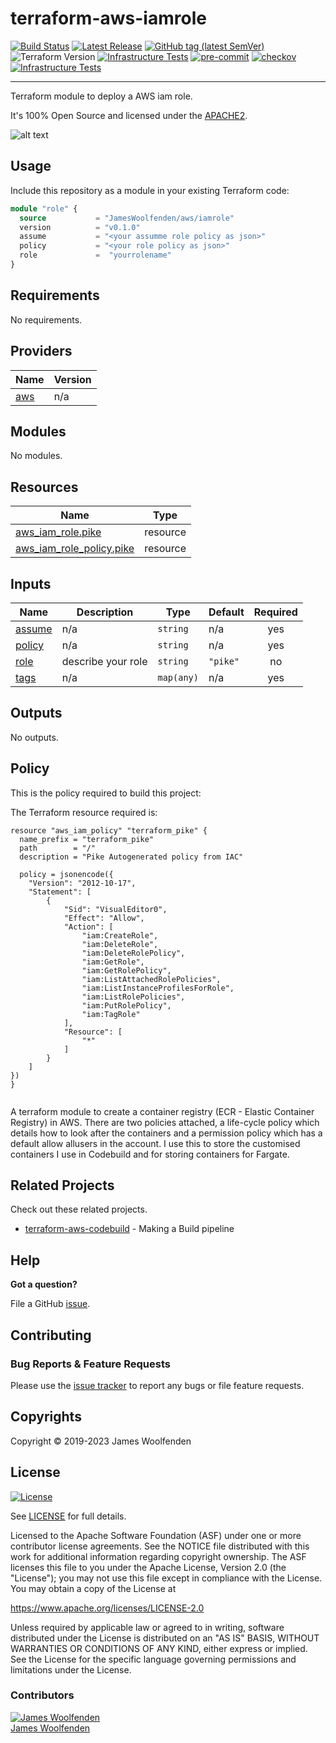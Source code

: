 # terraform-aws-iamrole

[![Build Status](https://github.com/JamesWoolfenden/terraform-aws-iamrole/workflows/Verify/badge.svg?branch=master)](https://github.com/JamesWoolfenden/terraform-aws-iamrole)
[![Latest Release](https://img.shields.io/github/release/JamesWoolfenden/terraform-aws-iamrole.svg)](https://github.com/JamesWoolfenden/terraform-aws-iamrole/releases/latest)
[![GitHub tag (latest SemVer)](https://img.shields.io/github/tag/JamesWoolfenden/terraform-aws-iamrole.svg?label=latest)](https://github.com/JamesWoolfenden/terraform-aws-iamrole/releases/latest)
![Terraform Version](https://img.shields.io/badge/tf-%3E%3D0.14.0-blue.svg)
[![Infrastructure Tests](https://www.bridgecrew.cloud/badges/github/JamesWoolfenden/terraform-aws-iamrole/cis_aws)](https://www.bridgecrew.cloud/link/badge?vcs=github&fullRepo=JamesWoolfenden%2Fterraform-aws-iamrole&benchmark=CIS+AWS+V1.2)
[![pre-commit](https://img.shields.io/badge/pre--commit-enabled-brightgreen?logo=pre-commit&logoColor=white)](https://github.com/pre-commit/pre-commit)
[![checkov](https://img.shields.io/badge/checkov-verified-brightgreen)](https://www.checkov.io/)
[![Infrastructure Tests](https://www.bridgecrew.cloud/badges/github/jameswoolfenden/terraform-aws-iamrole/general)](https://www.bridgecrew.cloud/link/badge?vcs=github&fullRepo=JamesWoolfenden%2Fterraform-aws-iamrole&benchmark=INFRASTRUCTURE+SECURITY)

---

Terraform module to deploy a AWS iam role.

It's 100% Open Source and licensed under the [APACHE2](LICENSE).

![alt text](./diagram/registry.png)

## Usage

Include this repository as a module in your existing Terraform code:

```terraform
module "role" {
  source           = "JamesWoolfenden/aws/iamrole"
  version          = "v0.1.0"
  assume           = "<your assumme role policy as json>"
  policy           = "<your role policy as json>"
  role             =  "yourrolename"
}
```

<!-- BEGINNING OF PRE-COMMIT-TERRAFORM DOCS HOOK -->
## Requirements

No requirements.

## Providers

| Name | Version |
|------|---------|
| <a name="provider_aws"></a> [aws](#provider\_aws) | n/a |

## Modules

No modules.

## Resources

| Name | Type |
|------|------|
| [aws_iam_role.pike](https://registry.terraform.io/providers/hashicorp/aws/latest/docs/resources/iam_role) | resource |
| [aws_iam_role_policy.pike](https://registry.terraform.io/providers/hashicorp/aws/latest/docs/resources/iam_role_policy) | resource |

## Inputs

| Name | Description | Type | Default | Required |
|------|-------------|------|---------|:--------:|
| <a name="input_assume"></a> [assume](#input\_assume) | n/a | `string` | n/a | yes |
| <a name="input_policy"></a> [policy](#input\_policy) | n/a | `string` | n/a | yes |
| <a name="input_role"></a> [role](#input\_role) | describe your role | `string` | `"pike"` | no |
| <a name="input_tags"></a> [tags](#input\_tags) | n/a | `map(any)` | n/a | yes |

## Outputs

No outputs.
<!-- END OF PRE-COMMIT-TERRAFORM DOCS HOOK -->

## Policy

This is the policy required to build this project:

<!-- BEGINNING OF PRE-COMMIT-PIKE DOCS HOOK -->
The Terraform resource required is:

```golang
resource "aws_iam_policy" "terraform_pike" {
  name_prefix = "terraform_pike"
  path        = "/"
  description = "Pike Autogenerated policy from IAC"

  policy = jsonencode({
    "Version": "2012-10-17",
    "Statement": [
        {
            "Sid": "VisualEditor0",
            "Effect": "Allow",
            "Action": [
                "iam:CreateRole",
                "iam:DeleteRole",
                "iam:DeleteRolePolicy",
                "iam:GetRole",
                "iam:GetRolePolicy",
                "iam:ListAttachedRolePolicies",
                "iam:ListInstanceProfilesForRole",
                "iam:ListRolePolicies",
                "iam:PutRolePolicy",
                "iam:TagRole"
            ],
            "Resource": [
                "*"
            ]
        }
    ]
})
}


```
<!-- END OF PRE-COMMIT-PIKE DOCS HOOK -->

A terraform module to create a container registry (ECR - Elastic Container Registry) in AWS.
There are two policies attached, a life-cycle policy which details how to look after the containers and a permission policy which has a default allow allusers in the account.
I use this to store the customised containers I use in Codebuild and for storing containers for Fargate.

## Related Projects

Check out these related projects.

- [terraform-aws-codebuild](https://github.com/jameswoolfenden/terraform-aws-codebuild) - Making a Build pipeline

## Help

**Got a question?**

File a GitHub [issue](https://github.com/jameswoolfenden/terraform-aws-msk/issues).

## Contributing

### Bug Reports & Feature Requests

Please use the [issue tracker](https://github.com/jameswoolfenden/terraform-aws-msk/issues) to report any bugs or file feature requests.

## Copyrights

Copyright © 2019-2023 James Woolfenden

## License

[![License](https://img.shields.io/badge/License-Apache%202.0-blue.svg)](https://opensource.org/licenses/Apache-2.0)

See [LICENSE](LICENSE) for full details.

Licensed to the Apache Software Foundation (ASF) under one
or more contributor license agreements. See the NOTICE file
distributed with this work for additional information
regarding copyright ownership. The ASF licenses this file
to you under the Apache License, Version 2.0 (the
"License"); you may not use this file except in compliance
with the License. You may obtain a copy of the License at

<https://www.apache.org/licenses/LICENSE-2.0>

Unless required by applicable law or agreed to in writing,
software distributed under the License is distributed on an
"AS IS" BASIS, WITHOUT WARRANTIES OR CONDITIONS OF ANY
KIND, either express or implied. See the License for the
specific language governing permissions and limitations
under the License.

### Contributors

[![James Woolfenden][jameswoolfenden_avatar]][jameswoolfenden_homepage]<br/>[James Woolfenden][jameswoolfenden_homepage]

[jameswoolfenden_homepage]: https://github.com/jameswoolfenden
[jameswoolfenden_avatar]: https://github.com/jameswoolfenden.png?size=150

